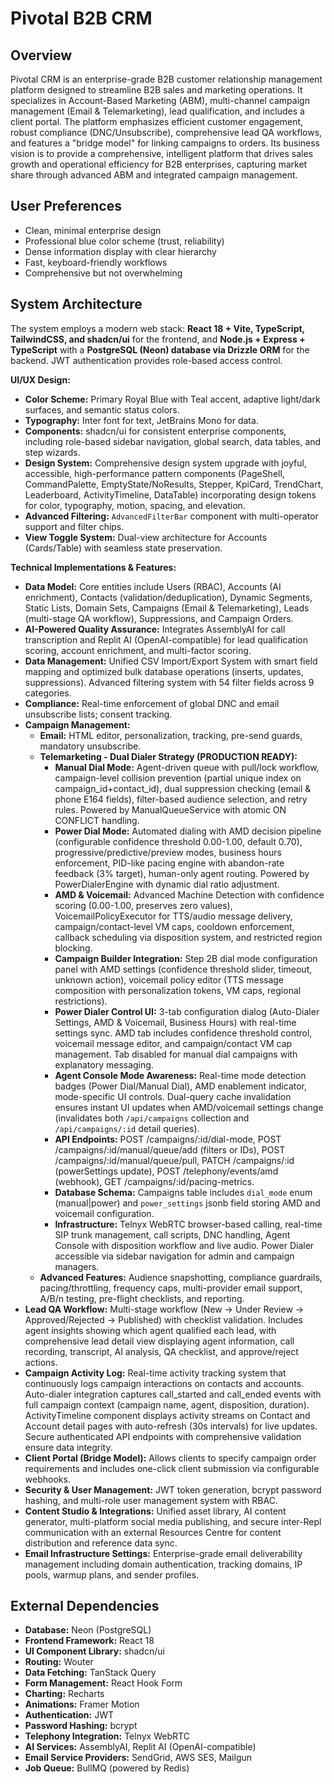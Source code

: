# Pivotal B2B CRM

## Overview
Pivotal CRM is an enterprise-grade B2B customer relationship management platform designed to streamline B2B sales and marketing operations. It specializes in Account-Based Marketing (ABM), multi-channel campaign management (Email & Telemarketing), lead qualification, and includes a client portal. The platform emphasizes efficient customer engagement, robust compliance (DNC/Unsubscribe), comprehensive lead QA workflows, and features a "bridge model" for linking campaigns to orders. Its business vision is to provide a comprehensive, intelligent platform that drives sales growth and operational efficiency for B2B enterprises, capturing market share through advanced ABM and integrated campaign management.

## User Preferences
- Clean, minimal enterprise design
- Professional blue color scheme (trust, reliability)
- Dense information display with clear hierarchy
- Fast, keyboard-friendly workflows
- Comprehensive but not overwhelming

## System Architecture
The system employs a modern web stack: **React 18 + Vite, TypeScript, TailwindCSS, and shadcn/ui** for the frontend, and **Node.js + Express + TypeScript** with a **PostgreSQL (Neon) database via Drizzle ORM** for the backend. JWT authentication provides role-based access control.

**UI/UX Design:**
- **Color Scheme:** Primary Royal Blue with Teal accent, adaptive light/dark surfaces, and semantic status colors.
- **Typography:** Inter font for text, JetBrains Mono for data.
- **Components:** shadcn/ui for consistent enterprise components, including role-based sidebar navigation, global search, data tables, and step wizards.
- **Design System:** Comprehensive design system upgrade with joyful, accessible, high-performance pattern components (PageShell, CommandPalette, EmptyState/NoResults, Stepper, KpiCard, TrendChart, Leaderboard, ActivityTimeline, DataTable) incorporating design tokens for color, typography, motion, spacing, and elevation.
- **Advanced Filtering:** `AdvancedFilterBar` component with multi-operator support and filter chips.
- **View Toggle System:** Dual-view architecture for Accounts (Cards/Table) with seamless state preservation.

**Technical Implementations & Features:**
- **Data Model:** Core entities include Users (RBAC), Accounts (AI enrichment), Contacts (validation/deduplication), Dynamic Segments, Static Lists, Domain Sets, Campaigns (Email & Telemarketing), Leads (multi-stage QA workflow), Suppressions, and Campaign Orders.
- **AI-Powered Quality Assurance:** Integrates AssemblyAI for call transcription and Replit AI (OpenAI-compatible) for lead qualification scoring, account enrichment, and multi-factor scoring.
- **Data Management:** Unified CSV Import/Export System with smart field mapping and optimized bulk database operations (inserts, updates, suppressions). Advanced filtering system with 54 filter fields across 9 categories.
- **Compliance:** Real-time enforcement of global DNC and email unsubscribe lists; consent tracking.
- **Campaign Management:**
    - **Email:** HTML editor, personalization, tracking, pre-send guards, mandatory unsubscribe.
    - **Telemarketing - Dual Dialer Strategy (PRODUCTION READY):**
        - **Manual Dial Mode:** Agent-driven queue with pull/lock workflow, campaign-level collision prevention (partial unique index on campaign_id+contact_id), dual suppression checking (email & phone E164 fields), filter-based audience selection, and retry rules. Powered by ManualQueueService with atomic ON CONFLICT handling.
        - **Power Dial Mode:** Automated dialing with AMD decision pipeline (configurable confidence threshold 0.00-1.00, default 0.70), progressive/predictive/preview modes, business hours enforcement, PID-like pacing engine with abandon-rate feedback (3% target), human-only agent routing. Powered by PowerDialerEngine with dynamic dial ratio adjustment.
        - **AMD & Voicemail:** Advanced Machine Detection with confidence scoring (0.00-1.00, preserves zero values), VoicemailPolicyExecutor for TTS/audio message delivery, campaign/contact-level VM caps, cooldown enforcement, callback scheduling via disposition system, and restricted region blocking.
        - **Campaign Builder Integration:** Step 2B dial mode configuration panel with AMD settings (confidence threshold slider, timeout, unknown action), voicemail policy editor (TTS message composition with personalization tokens, VM caps, regional restrictions).
        - **Power Dialer Control UI:** 3-tab configuration dialog (Auto-Dialer Settings, AMD & Voicemail, Business Hours) with real-time settings sync. AMD tab includes confidence threshold control, voicemail message editor, and campaign/contact VM cap management. Tab disabled for manual dial campaigns with explanatory messaging.
        - **Agent Console Mode Awareness:** Real-time mode detection badges (Power Dial/Manual Dial), AMD enablement indicator, mode-specific UI controls. Dual-query cache invalidation ensures instant UI updates when AMD/voicemail settings change (invalidates both `/api/campaigns` collection and `/api/campaigns/:id` detail queries).
        - **API Endpoints:** POST /campaigns/:id/dial-mode, POST /campaigns/:id/manual/queue/add (filters or IDs), POST /campaigns/:id/manual/queue/pull, PATCH /campaigns/:id (powerSettings update), POST /telephony/events/amd (webhook), GET /campaigns/:id/pacing-metrics.
        - **Database Schema:** Campaigns table includes `dial_mode` enum (manual|power) and `power_settings` jsonb field storing AMD and voicemail configuration.
        - **Infrastructure:** Telnyx WebRTC browser-based calling, real-time SIP trunk management, call scripts, DNC handling, Agent Console with disposition workflow and live audio. Power Dialer accessible via sidebar navigation for admin and campaign managers.
    - **Advanced Features:** Audience snapshotting, compliance guardrails, pacing/throttling, frequency caps, multi-provider email support, A/B/n testing, pre-flight checklists, and reporting.
- **Lead QA Workflow:** Multi-stage workflow (New → Under Review → Approved/Rejected → Published) with checklist validation. Includes agent insights showing which agent qualified each lead, with comprehensive lead detail view displaying agent information, call recording, transcript, AI analysis, QA checklist, and approve/reject actions.
- **Campaign Activity Log:** Real-time activity tracking system that continuously logs campaign interactions on contacts and accounts. Auto-dialer integration captures call_started and call_ended events with full campaign context (campaign name, agent, disposition, duration). ActivityTimeline component displays activity streams on Contact and Account detail pages with auto-refresh (30s intervals) for live updates. Secure authenticated API endpoints with comprehensive validation ensure data integrity.
- **Client Portal (Bridge Model):** Allows clients to specify campaign order requirements and includes one-click client submission via configurable webhooks.
- **Security & User Management:** JWT token generation, bcrypt password hashing, and multi-role user management system with RBAC.
- **Content Studio & Integrations:** Unified asset library, AI content generator, multi-platform social media publishing, and secure inter-Repl communication with an external Resources Centre for content distribution and reference data sync.
- **Email Infrastructure Settings:** Enterprise-grade email deliverability management including domain authentication, tracking domains, IP pools, warmup plans, and sender profiles.

## External Dependencies
- **Database:** Neon (PostgreSQL)
- **Frontend Framework:** React 18
- **UI Component Library:** shadcn/ui
- **Routing:** Wouter
- **Data Fetching:** TanStack Query
- **Form Management:** React Hook Form
- **Charting:** Recharts
- **Animations:** Framer Motion
- **Authentication:** JWT
- **Password Hashing:** bcrypt
- **Telephony Integration:** Telnyx WebRTC
- **AI Services:** AssemblyAI, Replit AI (OpenAI-compatible)
- **Email Service Providers:** SendGrid, AWS SES, Mailgun
- **Job Queue:** BullMQ (powered by Redis)